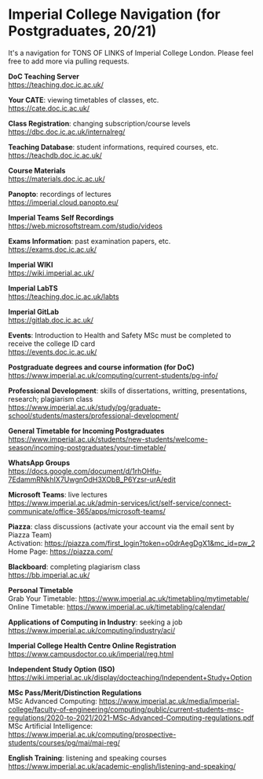 # Imperial College Navigation (for Postgraduates, 20/21)
It's a navigation for TONS OF LINKS of Imperial College London. Please feel free to add more via pulling requests.

**DoC Teaching Server** <br />
https://teaching.doc.ic.ac.uk/

**Your CATE**: viewing timetables of classes, etc. <br />
https://cate.doc.ic.ac.uk/

**Class Registration**: changing subscription/course levels <br />
https://dbc.doc.ic.ac.uk/internalreg/

**Teaching Database**: student informations, required courses, etc. <br />
https://teachdb.doc.ic.ac.uk/

**Course Materials** <br />
https://materials.doc.ic.ac.uk/

**Panopto**: recordings of lectures <br />
https://imperial.cloud.panopto.eu/

**Imperial Teams Self Recordings** <br />
https://web.microsoftstream.com/studio/videos

**Exams Information**: past examination papers, etc. <br />
https://exams.doc.ic.ac.uk/

**Imperial WIKI** <br />
https://wiki.imperial.ac.uk/

**Imperial LabTS** <br />
https://teaching.doc.ic.ac.uk/labts

**Imperial GitLab** <br />
https://gitlab.doc.ic.ac.uk/

**Events**: Introduction to Health and Safety MSc must be completed to receive the college ID card <br />
https://events.doc.ic.ac.uk/

**Postgraduate degrees and course information (for DoC)** <br />
https://www.imperial.ac.uk/computing/current-students/pg-info/

**Professional Development**: skills of dissertations, writting, presentations, research; plagiarism class <br />
https://www.imperial.ac.uk/study/pg/graduate-school/students/masters/professional-development/

**General Timetable for Incoming Postgraduates** <br />
https://www.imperial.ac.uk/students/new-students/welcome-season/incoming-postgraduates/your-timetable/

**WhatsApp Groups** <br />
https://docs.google.com/document/d/1rhOHfu-7EdammRNkhIX7UwgnOdH3XObB_P6Yzsr-urA/edit

**Microsoft Teams**: live lectures <br />
https://www.imperial.ac.uk/admin-services/ict/self-service/connect-communicate/office-365/apps/microsoft-teams/

**Piazza**: class discussions (activate your account via the email sent by Piazza Team) <br />
Activation: https://piazza.com/first_login?token=o0drAegDgX1&mc_id=pw_2 <br />
Home Page: https://piazza.com/ <br />

**Blackboard**: completing plagiarism class <br />
https://bb.imperial.ac.uk/

**Personal Timetable** <br />
Grab Your Timetable: https://www.imperial.ac.uk/timetabling/mytimetable/ <br />
Online Timetable: https://www.imperial.ac.uk/timetabling/calendar/ <br />

**Applications of Computing in Industry**: seeking a job <br />
https://www.imperial.ac.uk/computing/industry/aci/

**Imperial College Health Centre Online Registration** <br />
https://www.campusdoctor.co.uk/imperial/reg.html

**Independent Study Option (ISO)** <br />
https://wiki.imperial.ac.uk/display/docteaching/Independent+Study+Option

**MSc Pass/Merit/Distinction Regulations** <br />
MSc Advanced Computing: https://www.imperial.ac.uk/media/imperial-college/faculty-of-engineering/computing/public/current-students-msc-regulations/2020-to-2021/2021-MSc-Advanced-Computing-regulations.pdf <br />
MSc Artificial Intelligence: https://www.imperial.ac.uk/computing/prospective-students/courses/pg/mai/mai-reg/ <br />

**English Training**: listening and speaking courses <br />
https://www.imperial.ac.uk/academic-english/listening-and-speaking/

